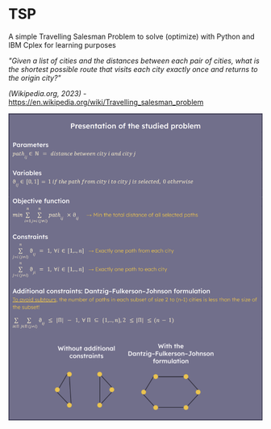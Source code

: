 # TSP
A simple Travelling Salesman Problem to solve (optimize) with Python and IBM Cplex for learning purposes

_"Given a list of cities and the distances between each pair of cities, what is the shortest possible route that visits each city exactly once and returns to the origin city?"_

*(Wikipedia.org, 2023)* - https://en.wikipedia.org/wiki/Travelling_salesman_problem

![problem-studied](/documentation/problem.png)
